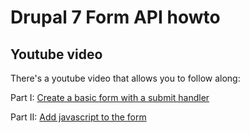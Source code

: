 Drupal 7 Form API howto
=======================

## Youtube video


There's a youtube video that allows you to follow along:

Part I: [Create a basic form with a submit handler](http://www.youtube.com/watch?v=F1zQsFcm-DM)

Part II: [Add javascript to the form](http://youtu.be/AA5e7t2RnUg)
